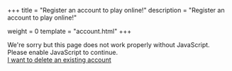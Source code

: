 +++
title = "Register an account to play online!"
description = "Register an account to play online!"

weight = 0
template = "account.html"
+++

<div class="account">
    <noscript>
        <div class="alertbox error">
            <span class="alerttext">
                We're sorry but this page does not work properly without JavaScript.
                Please enable JavaScript to continue.
            </span>
        </div>
        <style type="text/css">
            .account form { display: none }
        </style>
    </noscript>
    <div class="alertbox error" id="wasmErrorBox" style="display: none">
        <span class="alerttext">
                We're sorry but this page does not work without WebAssembly support.
                Please enable WebAssembly or use a different browser.
        </span>
    </div>
    <form onsubmit="window.postToBackendNewAccount(event)">
        <div id="alertbox" class="alertbox">
            <span id="alerttext" class="alerttext"></span>
            <button type="button" class="closebtn" onclick="window.closeAlert();">{{ icon(path='static/icons/cross.svg') }}</button>
        </div>
        <label>Username<input type="text" minlength="3" maxlength="32" required name="username"></label>
        <label>Password<input type="password" required name="password" onchange="window.passwordRepeatValidity()"></label>
        <label>Repeat password<input type="password" required name="password_repeat" onchange="window.passwordRepeatValidity()"></label>
        <p>Please note, we <b>cannot</b> reset your account if you forget your password.
           Make sure it's <a href="https://www.xkcd.com/936/" target="_blank">secure</a> and write it down.</p>
        <button type="submit">Register account</button>
    </form>
    <a href="/account-delete">I want to delete an existing account</a>
</div>

